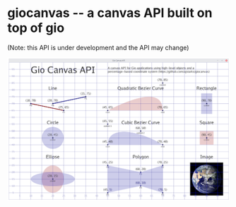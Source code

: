 # giocanvas -- a canvas API built on top of gio

(Note: this API is under development and the API may change)

![canvas API](giocanvas.png)